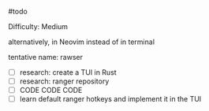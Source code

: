 #todo 

Difficulty: Medium

alternatively, in Neovim instead of in terminal

tentative name: rawser

- [ ] research: create a TUI in Rust
- [ ] research: ranger repository
- [ ] CODE CODE CODE
- [ ] learn default ranger hotkeys and implement it in the TUI